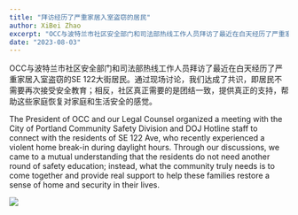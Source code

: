 ```yaml
---
title: "拜访经历了严重家居入室盗窃的居民"
author: XiBei Zhao
excerpt: "OCC与波特兰市社区安全部门和司法部热线工作人员拜访了最近在白天经历了严重家居入室盗窃的SE 122大街居民。通过现场讨论，我们达成了共识，即居民不需要再次接受安全教育；相反，社区真正需要的是团结一致，提供真正的支持，帮助这些家庭恢复对家庭和生活安全的感觉。"
date: "2023-08-03"
---
```


OCC与波特兰市社区安全部门和司法部热线工作人员拜访了最近在白天经历了严重家居入室盗窃的SE 122大街居民。通过现场讨论，我们达成了共识，即居民不需要再次接受安全教育；相反，社区真正需要的是团结一致，提供真正的支持，帮助这些家庭恢复对家庭和生活安全的感觉。

The President of OCC and our Legal Counsel organized a meeting with the City of Portland Community Safety Division and DOJ Hotline staff to connect with the residents of SE 122 Ave, who recently experienced a violent home break-in during daylight hours. Through our discussions, we came to a mutual understanding that the residents do not need another round of safety education; instead, what the community truly needs is to come together and provide real support to help these families restore a sense of home and security in their lives.

![](https://res.cloudinary.com/dhngj18do/image/upload/f_auto,q_auto/v1/images/362968592_275985968399826_1290607236194712108_n)
